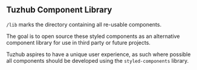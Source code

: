 ## Tuzhub Component Library

`/lib` marks the directory containing all re-usable components.

The goal is to open source these styled components as an alternative component library for use in third party or future projects.

Tuzhub aspires to have a unique user experience, as such where possible all components should be developed using the `styled-components` library.
